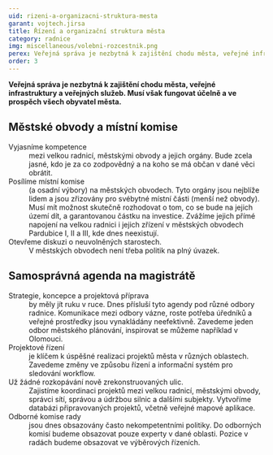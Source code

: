 ```yaml
---
uid: rizeni-a-organizacni-struktura-mesta
garant: vojtech.jirsa
title: Řízení a organizační struktura města
category: radnice
img: miscellaneous/volebni-rozcestnik.png
perex: Veřejná správa je nezbytná k zajištění chodu města, veřejné infrastruktury a veřejných služeb. Musí však fungovat účelně a ve prospěch všech obyvatel města.
order: 3
---
```


**Veřejná správa je nezbytná k zajištění chodu města, veřejné infrastruktury a veřejných služeb. Musí však fungovat účelně a ve prospěch všech obyvatel města.**

## Městské obvody a místní komise

<dl class="c-program-key-point-list">
    <dt>Vyjasníme kompetence</dt>
    <dd>mezi velkou radnicí, městskými obvody a jejich orgány. Bude zcela jasné, kdo je za co zodpovědný a na koho se má občan v dané věci obrátit.</dd>
    <dt>Posílíme místní komise</dt>
    <dd>(a osadní výbory) na městských obvodech. Tyto orgány jsou nejblíže lidem a jsou zřizovány pro svébytné místní části (menší než obvody). Musí mít možnost skutečně rozhodovat o tom, co se bude na jejich území dít, a garantovanou částku na investice. Zvážíme jejich přímé napojení na velkou radnici i jejich zřízení v městských obvodech Pardubice I, II a III, kde dnes neexistují.</dd>
    <dt>Otevřeme diskuzi o neuvolněných starostech.</dt>
    <dd>V městských obvodech není třeba politik na plný úvazek.</dd>
</dl>

## Samosprávná agenda na magistrátě

<dl class="c-program-key-point-list">
    <dt>Strategie, koncepce a projektová příprava</dt>
    <dd>by měly jít ruku v ruce. Dnes přísluší tyto agendy pod různé odbory radnice. Komunikace mezi odbory vázne, roste potřeba úředníků a veřejné prostředky jsou vynakládány neefektivně. Zavedeme jeden odbor městského plánování, inspirovat se můžeme například v Olomouci.</dd>
    <dt>Projektové řízení</dt>
    <dd>je klíčem k úspěšné realizaci projektů města v různých oblastech. Zavedeme změny ve způsobu řízení a informační systém pro sledování workflow.</dd>
    <dt>Už žádné rozkopávání nově zrekonstruovaných ulic.</dt>
    <dd>Zajistíme koordinaci projektů mezi velkou radnicí, městskými obvody, správci sítí, správou a údržbou silnic a dalšími subjekty. Vytvoříme databázi připravovaných projektů, včetně veřejné mapové aplikace.</dd>
    <dt>Odborné komise rady</dt>
    <dd>jsou dnes obsazovány často nekompetentními politiky. Do odborných komisí budeme obsazovat pouze experty v dané oblasti. Pozice v radách budeme obsazovat ve výběrových řízeních.</dd>
</dl>
